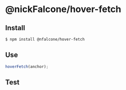 # @nickFalcone/hover-fetch


## Install

```bash
$ npm install @nfalcone/hover-fetch
```
## Use

```js
hoverFetch(anchor);
```

## Test

